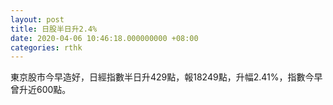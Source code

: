 ```yaml
---
layout: post
title: 日股半日升2.4%
date: 2020-04-06 10:46:18.000000000 +08:00
categories: rthk
---
```


東京股市今早造好，日經指數半日升429點，報18249點，升幅2.41%，指數今早曾升近600點。
